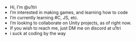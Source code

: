 -  Hi, I’m @u1tri
-  I’m interested in making games, and learning how to code
-  I’m currently learning #C, JS, etc.
-  I’m looking to collaborate on Unity projects, as of right now.
-  If you wish to reach me, just DM me on discord at u1tri
-  i suck at coding by the way

<!---
u1tri/u1tri is a ✨ special ✨ repository because its `README.md` (this file) appears on your GitHub profile.
You can click the Preview link to take a look at your changes.
--->
